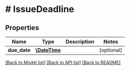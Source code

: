 # # IssueDeadline

## Properties

Name | Type | Description | Notes
------------ | ------------- | ------------- | -------------
**due_date** | [**\DateTime**](\DateTime.md) |  | [optional]

[[Back to Model list]](../../README.md#models) [[Back to API list]](../../README.md#endpoints) [[Back to README]](../../README.md)
